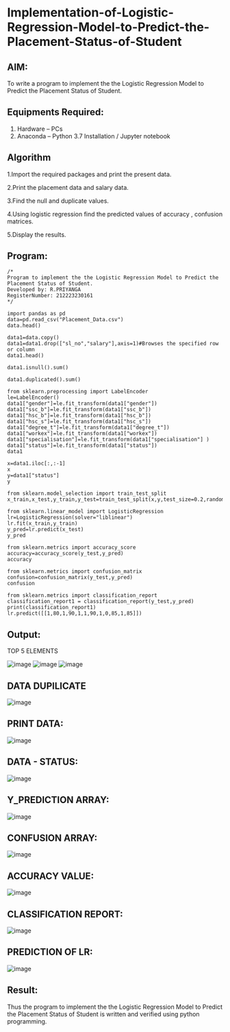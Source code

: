 # Implementation-of-Logistic-Regression-Model-to-Predict-the-Placement-Status-of-Student

## AIM:
To write a program to implement the the Logistic Regression Model to Predict the Placement Status of Student.

## Equipments Required:
1. Hardware – PCs
2. Anaconda – Python 3.7 Installation / Jupyter notebook

## Algorithm
1.Import the required packages and print the present data.

2.Print the placement data and salary data.

3.Find the null and duplicate values.

4.Using logistic regression find the predicted values of accuracy , confusion matrices.

5.Display the results. 

## Program:
```
/*
Program to implement the the Logistic Regression Model to Predict the Placement Status of Student.
Developed by: R.PRIYANGA
RegisterNumber: 212223230161 
*/

import pandas as pd
data=pd.read_csv("Placement_Data.csv")
data.head()

data1=data.copy()
data1=data1.drop(["sl_no","salary"],axis=1)#Browses the specified row or column
data1.head()

data1.isnull().sum()

data1.duplicated().sum()

from sklearn.preprocessing import LabelEncoder
le=LabelEncoder()
data1["gender"]=le.fit_transform(data1["gender"])
data1["ssc_b"]=le.fit_transform(data1["ssc_b"])
data1["hsc_b"]=le.fit_transform(data1["hsc_b"])
data1["hsc_s"]=le.fit_transform(data1["hsc_s"])
data1["degree_t"]=le.fit_transform(data1["degree_t"])
data1["workex"]=le.fit_transform(data1["workex"])
data1["specialisation"]=le.fit_transform(data1["specialisation"] )     
data1["status"]=le.fit_transform(data1["status"])       
data1 

x=data1.iloc[:,:-1]
x
y=data1["status"]
y

from sklearn.model_selection import train_test_split
x_train,x_test,y_train,y_test=train_test_split(x,y,test_size=0.2,random_state=0)

from sklearn.linear_model import LogisticRegression
lr=LogisticRegression(solver="liblinear")
lr.fit(x_train,y_train)
y_pred=lr.predict(x_test)
y_pred

from sklearn.metrics import accuracy_score
accuracy=accuracy_score(y_test,y_pred)
accuracy

from sklearn.metrics import confusion_matrix
confusion=confusion_matrix(y_test,y_pred)
confusion

from sklearn.metrics import classification_report
classification_report1 = classification_report(y_test,y_pred)
print(classification_report1)
lr.predict([[1,80,1,90,1,1,90,1,0,85,1,85]])
```

## Output:

TOP 5 ELEMENTS

![image](https://github.com/user-attachments/assets/6396c75f-679e-4ed4-81b1-cbae5ac14706)
![image](https://github.com/user-attachments/assets/602327b8-6c6f-42fc-8a4d-32c767c35de0)
![image](https://github.com/user-attachments/assets/c6779062-9136-41aa-a837-e760890039a5)


## DATA DUPILICATE

![image](https://github.com/user-attachments/assets/1924ccb2-404c-45b6-94f3-cba914bb34de)


## PRINT DATA:

![image](https://github.com/user-attachments/assets/723c9fd6-548e-46c6-8c39-58a1b829a80a)

## DATA - STATUS:

![image](https://github.com/user-attachments/assets/aca547d2-34b5-4bb2-b3dc-651022af34d0)

## Y_PREDICTION ARRAY:

![image](https://github.com/user-attachments/assets/1730cc71-65d7-4482-bd93-be81cc4e9d0a)

## CONFUSION ARRAY:

![image](https://github.com/user-attachments/assets/be72ed6f-9278-4234-9497-fb290a4335f1)

## ACCURACY VALUE:

![image](https://github.com/user-attachments/assets/c8a6fbda-614e-4ff3-b006-c715947fc6cf)


## CLASSIFICATION REPORT:

![image](https://github.com/user-attachments/assets/da2df697-e104-4678-b529-d90fc9e3d56e)


## PREDICTION OF LR:

![image](https://github.com/user-attachments/assets/87425a48-e42c-4990-936c-e732eef9cf03)




## Result:
Thus the program to implement the the Logistic Regression Model to Predict the Placement Status of Student is written and verified using python programming.
